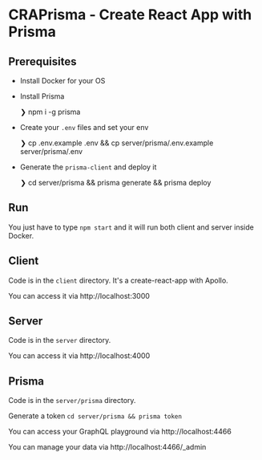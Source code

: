 # CRAPrisma - Create React App with Prisma

## Prerequisites
  - Install Docker for your OS
  - Install Prisma

    ❯ npm i -g prisma

  - Create your `.env` files and set your env

    ❯ cp .env.example .env && cp server/prisma/.env.example server/prisma/.env

  - Generate the `prisma-client` and deploy it

    ❯ cd server/prisma && prisma generate && prisma deploy

## Run
You just have to type `npm start` and it will run both client and server inside Docker.

## Client
Code is in the `client` directory.
It's a create-react-app with Apollo.

You can access it via http://localhost:3000

## Server
Code is in the `server` directory.

You can access it via http://localhost:4000

## Prisma
Code is in the `server/prisma` directory.

Generate a token `cd server/prisma && prisma token`

You can access your GraphQL playground via http://localhost:4466

You can manage your data via http://localhost:4466/_admin

